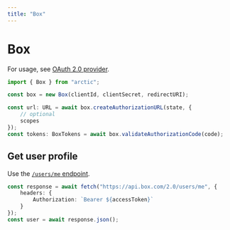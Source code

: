```yaml
---
title: "Box"
---
```


# Box

For usage, see [OAuth 2.0 provider](/guides/oauth2).

```ts
import { Box } from "arctic";

const box = new Box(clientId, clientSecret, redirectURI);
```
```ts
const url: URL = await box.createAuthorizationURL(state, {
	// optional
	scopes
});
const tokens: BoxTokens = await box.validateAuthorizationCode(code);
```

## Get user profile

Use the [`/users/me` endpoint](https://developer.box.com/reference/get-users-me).

```ts
const response = await fetch("https://api.box.com/2.0/users/me", {
	headers: {
		Authorization: `Bearer ${accessToken}`
	}
});
const user = await response.json();
```

